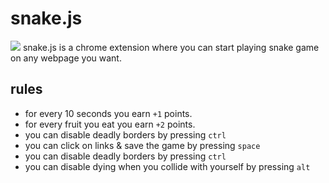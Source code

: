# snake.js


![](https://png.icons8.com/year-of-snake/color/96/)
snake.js is a chrome extension where you can start playing snake game on any webpage you want.

## rules
  - for every 10 seconds you earn ```+1``` points.
  - for every fruit you eat you earn ```+2``` points.
  - you can disable deadly borders by pressing ```ctrl```
  - you can click on links & save the game by pressing ```space```
  - you can disable deadly borders by pressing ```ctrl```
  - you can disable dying when you collide with yourself by pressing ```alt```
  


